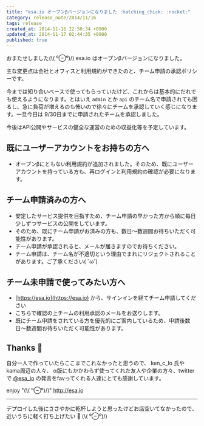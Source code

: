 ```yaml
---
title: "esa.io オープンβバージョンになりました :hatching_chick: :rocket:"
category: release_note/2014/11/16
tags: release
created_at: 2014-11-16 22:50:34 +0900
updated_at: 2014-11-17 02:44:35 +0900
published: true
---
```


おまたせしました(\\( ⁰⊖⁰)/)
esa.io はオープンβバージョンになりました。

主な変更点は会社とオフィスと利用規約ができたのと、チーム申請の承認ポリシーです。

今までは知り合いベースで使ってもらっていたけど、これからは基本的にだれでも使えるようになります。とはいえ `admin` とか `api` のチーム名で申請されても困るし、急に負荷が増えるのも怖いので徐々にチームを承認していく感じになります。一旦今日は 9/30日までに申請されたチームを承認しました。

今後はAPI公開やサービスの健全な運営のための収益化等を予定しています。

## 既にユーザーアカウントをお持ちの方へ

- オープンβにともない利用規約が追加されました。そのため、既にユーザーアカウントを持っている方も、再ログインと利用規約の確認が必要になります。

## チーム申請済みの方へ

- 安定したサービス提供を目指すため、チーム申請の早かった方から順に毎日少しずつサービスの公開をしています。
- そのため、既にチーム申請がお済みの方も、数日〜数週間お待ちいただく可能性があります。
- チーム申請が承認されると、メールが届きますのでお待ちください。
- チーム申請は、チーム名が不適切という理由でまれにリジェクトされることがあります。ご了承ください( ˘ω˘)

## チーム未申請で使ってみたい方へ

- [https://esa.io](https://esa.io) から、サインインを経てチーム申請してください
- こちらで確認の上チームの利用承認のメールをお送りします。
- 既にチーム申請をされている方を優先的にご案内しているため、申請後数日〜数週間お待ちいただく可能性があります。

## Thanks :hatched_chick: 

自分一人で作っていたらここまでこれなかったと思うので、 ken_c_lo 氏やkama周辺の人々、 α版にもかかわらず使ってくれた友人や企業の方々、twitterで  [@esa_io](https://twitter.com/esa_io) の発言をfavってくれる人達にとても感謝しています。

enjoy "(\\( ⁰⊖⁰)/)"
http://esa.io

---

デプロイした後にささやかに乾杯しようと思ったけどお店空いてなかったので、
近いうちに軽く打ち上げたい :beers: (\\( ⁰⊖⁰)/)

